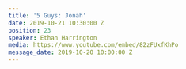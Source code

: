 ```yaml
---
title: '5 Guys: Jonah'
date: 2019-10-21 10:30:00 Z
position: 23
speaker: Ethan Harrington
media: https://www.youtube.com/embed/82zFUxfKhPo
message_date: 2019-10-20 10:00:00 Z
---
```


